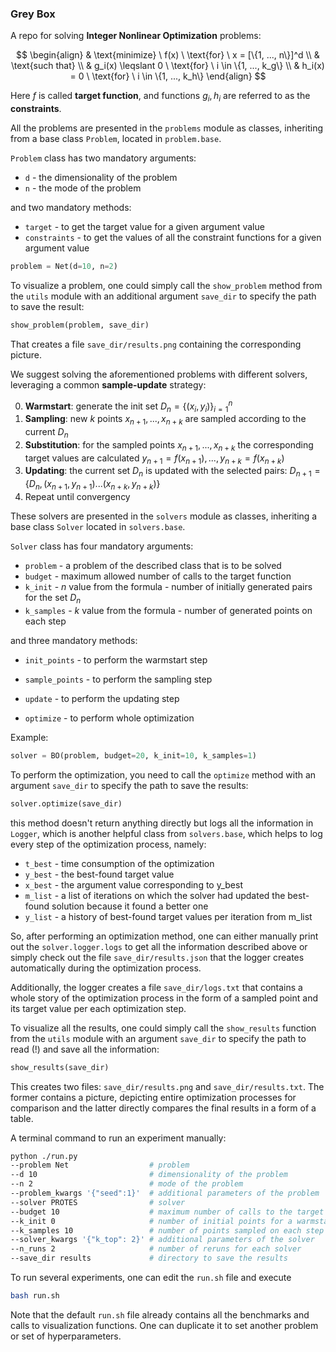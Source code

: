 ### Grey Box

A repo for solving **Integer Nonlinear Optimization** problems:

$$
\begin{align}
& \text{minimize} \ f(x) \ \text{for} \ x = [\{1, ..., n\}]^d \\
& \text{such that} \\
& g_i(x) \leqslant 0 \ \text{for} \ i \in \{1, ..., k_g\} \\
& h_i(x) = 0 \ \text{for} \ i \in \{1, ..., k_h\}
\end{align}
$$

Here $f$ is called **target function**, and functions $g_i, h_i$ are referred to as the **constraints**. 

All the problems are presented in the `problems` module as classes, inheriting from a base class `Problem`, located in `problem.base`. 

`Problem` class has two mandatory arguments:

- `d`​ - the dimensionality of the problem
- `n` - the mode of the problem

and two mandatory methods:

- `target` - to get the target value for a given argument value
- `constraints` - to get the values of all the constraint functions for a given argument value

```python
problem = Net(d=10, n=2)
```

To visualize a problem, one could simply call the `show_problem` method from the `utils` module with an additional argument `save_dir` to specify the path to save the result:

```python
show_problem(problem, save_dir)
```

That creates a file `save_dir/results.png` containing the corresponding picture.

We suggest solving the aforementioned problems with different solvers, leveraging a common **sample-update** strategy:

0. **Warmstart**: generate the init set $D_n = \{(x_i, y_i)\}^n_{i=1}$ ​​
1. **Sampling**: new $k$ points $x_{n+1}, ..., x_{n+k}$ are sampled according to the current $D_n$ 
2. **Substitution**: for the sampled points $x_{n+1}, ..., x_{n+k}$  the corresponding target values are calculated $y_{n+1} = f(x_{n+1}), ..., y_{n+k} = f(x_{n+k})$ 
3. **Updating**: the current set $D_n$ is updated with the selected pairs: $D_{n+1} = \{D_n, (x_{n+1}, y_{n+1})... (x_{n+k}, y_{n+k})\}$
4. Repeat until convergency

<!-- <img src="/Users/anabatsh/Library/Application Support/typora-user-images/Screenshot 2024-10-08 at 18.54.01.png" alt="Screenshot 2024-10-08 at 18.54.01" style="zoom:20%;" /> -->

These solvers are presented in the `solvers` module as classes, inheriting a base class `Solver` located in `solvers.base`.

`Solver` class has four mandatory arguments:

- `problem` - a problem of the described class that is to be solved
- `budget` - maximum allowed number of calls to the target function
- `k_init` - $n$ value from the formula - number of initially generated pairs for the set $D_n$
- `k_samples` - $k$ value from the formula - number of generated points on each step

and three mandatory methods:

- `init_points` - to perform the warmstart step
- `sample_points` - to perform the sampling step

- `update` - to perform the updating step
- `optimize` - to perform whole optimization

Example:

```python
solver = BO(problem, budget=20, k_init=10, k_samples=1)
```

To perform the optimization, you need to call the `optimize` method with an argument `save_dir` to specify the path to save the results:

```python
solver.optimize(save_dir)
```

this method doesn't return anything directly but logs all the information in `Logger`, which is another helpful class from `solvers.base`, which helps to log every step of the optimization process, namely:

- `t_best` - time consumption of the optimization
- `y_best` - the best-found target value
- `x_best` - the argument value corresponding to y_best 
- `m_list` - a list of iterations on which the solver had updated the best-found solution because it found a better one 
- `y_list` - a history of best-found target values per iteration from m_list

So, after performing an optimization method, one can either manually print out the `solver.logger.logs` to get all the information described above or simply check out the file `save_dir/results.json` that the logger creates automatically during the optimization process.

Additionally, the logger creates a file `save_dir/logs.txt` that contains a whole story of the optimization process in the form of a sampled point and its target value per each optimization step.

To visualize all the results, one could simply call the `show_results` function from the `utils` module with an argument `save_dir` to specify the path to read (!) and save all the information:

```python
show_results(save_dir)
```

This creates two files: `save_dir/results.png` and `save_dir/results.txt`. The former contains a picture, depicting entire optimization processes for comparison and the latter directly compares the final results in a form of a table.

A terminal command to run an experiment manually:

```bash
python ./run.py 
--problem Net                  # problem
--d 10                         # dimensionality of the problem
--n 2                          # mode of the problem
--problem_kwargs '{"seed":1}'  # additional parameters of the problem
--solver PROTES                # solver
--budget 10                    # maximum number of calls to the target function
--k_init 0                     # number of initial points for a warmstart
--k_samples 10                 # number of points sampled on each step
--solver_kwargs '{"k_top": 2}' # additional parameters of the solver
--n_runs 2                     # number of reruns for each solver
--save_dir results             # directory to save the results
```

To run several experiments, one can edit the `run.sh` file and execute

```bash
bash run.sh
```

Note that the default `run.sh` file already contains all the benchmarks and calls to visualization functions. One can duplicate it to set another problem or set of hyperparameters.

